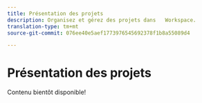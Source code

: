 ```yaml
---
title: Présentation des projets
description: Organisez et gérez des projets dans   Workspace.
translation-type: tm+mt
source-git-commit: 076ee40e5aef1773976545692378f1b8a55089d4

---
```



# Présentation des projets

Contenu bientôt disponible!